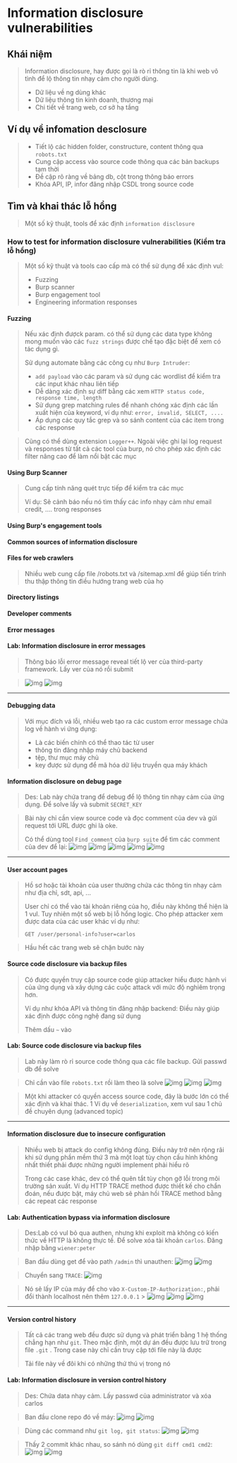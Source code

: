 # Information disclosure vulnerabilities

## Khái niệm

> Information disclosure, hay được gọi là rò rỉ thông tin là khi web vô tình để lộ thông tin nhạy cảm cho người dùng.
>
> - Dữ liệu về ng dùng khác
> - Dữ liệu thông tin kinh doanh, thương mại
> - Chi tiết về trang web, cơ sở hạ tầng

## Ví dụ về infomation desclosure

> - Tiết lộ các hidden folder, constructure, content thông qua `robots.txt`
> - Cung cập access vào source code thông qua các bản backups tạm thời
> - Đề cập rõ ràng về bảng db, cột trong thông báo errors
> - Khóa API, IP, infor đăng nhập CSDL trong source code

## Tìm và khai thác lỗ hổng

> Một số kỹ thuật, tools để xác định `information disclosure`

### How to test for information disclosure vulnerabilities (Kiểm tra lỗ hổng)

> Một số kỹ thuật và tools cao cấp mà có thể sử dụng để xác định vul:
>
> - Fuzzing
> - Burp scanner
> - Burp engagement tool
> - Engineering information responses

#### Fuzzing

> Nếu xác định đượck param. có thể sử dụng các data type không mong muốn vào các `fuzz strings` được chế tạo đặc biệt để xem có tác dụng gì.
>
> Sử dụng automate bằng các công cụ như `Burp Intruder`:
>
> - `add payload` vào các param và sử dụng các wordlist để kiểm tra các input khác nhau liên tiếp
> - Dễ dàng xác định sự diff bằng các xem `HTTP status code, response time, length`
> - Sử dụng grep matching rules để nhanh chóng xác định các lần xuất hiện của keyword, ví dụ như: `error, invalid, SELECT, ....`
> - Áp dụng các quy tắc grep và so sánh content của các item trong các response

> Cũng có thể dùng extension `Logger++`. Ngoài việc ghi lại log request và responses từ tất cả các tool của burp, nó cho phép xác định các filter nâng cao để làm nổi bật các mục

#### Using Burp Scanner

> Cung cấp tính năng quét trực tiếp để kiểm tra các mục
>
> Ví dụ: Sẽ cảnh báo nếu nó tìm thấy các info nhạy cảm như email credit, .... trong responses

#### Using Burp's engagement tools

#### Common sources of information disclosure

#### Files for web crawlers

> Nhiều web cung cấp file /robots.txt và /sitemap.xml để giúp tiến trình thu thập thông tin điều hướng trang web của họ

#### Directory listings

#### Developer comments

#### Error messages

#### Lab: Information disclosure in error messages

> Thông báo lỗi error message reveal tiết lộ ver của third-party framework. Lấy ver của nó rồi submit

> ![img](../asset/information-disclosure-1-Information-disclosure-in-error-messages-0.png) ![img](../asset/information-disclosure-1-Information-disclosure-in-error-messages-1.png)

---

#### Debugging data

> Với mục đích vá lỗi, nhiều web tạo ra các custom error message chứa log về hành vi ứng dụng:
>
> - Là các biến chính có thể thao tác từ user
> - thông tin đăng nhập máy chủ backend
> - tệp, thư mục máy chủ
> - key được sử dụng để mã hóa dữ liệu truyền qua máy khách

#### Information disclosure on debug page

> Des: Lab này chứa trang để debug để lộ thông tin nhạy cảm của ứng dụng. Để solve lấy và submit `SECRET_KEY`

> Bài này chỉ cần view source code và đọc comment của dev và gửi request tới URL được ghi là oke.
>
> Có thể dùng tool `Find comment` của `burp suite` để tìm các comment của dev để lại:
> ![img](../asset/information-disclosure-2-Information-disclosure-on-debug-page-1.png) ![img](../asset/information-disclosure-2-Information-disclosure-on-debug-page-2.png) ![img](../asset/information-disclosure-2-Information-disclosure-on-debug-page-3.png) ![img](../asset/information-disclosure-2-Information-disclosure-on-debug-page-4.png) ![img](../asset/information-disclosure-2-Information-disclosure-on-debug-page-5.png)

---

#### User account pages

> Hồ sơ hoặc tài khoản của user thường chứa các thông tin nhạy cảm như địa chỉ, sdt, api, ...
>
> User chỉ có thể vào tài khoản riêng của họ, điều này không thể hiện là 1 vul. Tuy nhiên một số web bị lỗ hổng logic. Cho phép attacker xem được data của các user khác ví dụ như:
>
> ```
> GET /user/personal-info?user=carlos
> ```

> Hầu hết các trang web sẽ chặn bước này

#### Source code disclosure via backup files

> Có được quyền truy cập source code giúp attacker hiểu được hành vi của ứng dụng và xây dựng các cuộc attack với mức độ nghiêm trọng hơn.
>
> Ví dụ như khóa API và thông tin đăng nhập backend: Điều này giúp xác định được công nghệ đang sử dụng
>
> Thêm dấu `~` vào

#### Lab: Source code disclosure via backup files

> Lab này làm rò rỉ source code thông qua các file backup. Gửi passwd db để solve

> Chỉ cần vào file `robots.txt` rồi làm theo là solve
> ![img](../asset/information-disclosure-3-Source-code-disclosure-via-backup-files-0.png) ![img](../asset/information-disclosure-3-Source-code-disclosure-via-backup-files-1.png) ![img](../asset/information-disclosure-3-Source-code-disclosure-via-backup-files-2.png)

> Một khi attacker có quyền access source code, đây là bước lớn có thể xác định và khai thác. 1 Ví dụ về `deserialization`, xem vul sau 1 chủ đề chuyên dụng (advanced topic)

---

#### Information disclosure due to insecure configuration

> Nhiều web bị attack do config không đúng. Điều này trở nên rộng rãi khi sử dụng phần mềm thứ 3 mà một loạt tùy chọn cấu hình không nhất thiết phải được những người implement phải hiểu rõ
>
> Trong các case khác, dev có thể quên tắt tùy chọn gỡ lỗi trong môi trường sản xuất. Ví dụ HTTP TRACE method được thiết kế cho chẩn đoán, nếu được bật, máy chủ web sẽ phản hồi TRACE method bằng các repeat các response

#### Lab: Authentication bypass via information disclosure

> Des:Lab có vul bỏ qua authen, nhưng khi exploit mà không có kiến thức về HTTP là không thực tế. Để solve xóa tài khoản `carlos`. Đăng nhập bằng `wiener:peter`

> Ban đầu dùng get để vào path `/admin` thì unauthen:
> ![img](../asset/information-disclosure-4-Authentication-bypass-via-information-disclosure-0.png) ![img](../asset/information-disclosure-4-Authentication-bypass-via-information-disclosure-1.png)

> Chuyển sang `TRACE`:
> ![img](../asset/information-disclosure-4-Authentication-bypass-via-information-disclosure-2.png)

> Nó sẽ lấy IP của máy để cho vào `X-Custom-IP-Authorization:`, phải đổi thành localhost nên thêm `127.0.0.1` > ![img](../asset/information-disclosure-4-Authentication-bypass-via-information-disclosure-3.png) ![img](../asset/information-disclosure-4-Authentication-bypass-via-information-disclosure-4.png) ![img](../asset/information-disclosure-4-Authentication-bypass-via-information-disclosure-5.png)

---

#### Version control history

> Tất cả các trang web đều được sử dụng và phát triển bằng 1 hệ thống chẳng hạn như `git`. Theo mặc định, một dự án đều được lưu trữ trong file `.git` . Trong case này chỉ cần truy cập tới file này là được
>
> Tải file này về đôi khi có những thứ thú vị trong nó

#### Lab: Information disclosure in version control history

> Des: Chứa data nhạy cảm. Lấy passwd của administrator và xóa carlos

> Ban đầu clone repo đó về máy:
> ![img](../asset/information-disclosure-5-Information-disclosure-in-version-control-history-0.png) ![img](../asset/information-disclosure-5-Information-disclosure-in-version-control-history-1.png)

> Dùng các command như `git log, git status`:
> ![img](../asset/information-disclosure-5-Information-disclosure-in-version-control-history-2.png) ![img](../asset/information-disclosure-5-Information-disclosure-in-version-control-history-3.png)

> Thấy 2 commit khác nhau, so sánh nó dùng `git diff cmd1 cmd2`:
> ![img](../asset/information-disclosure-5-Information-disclosure-in-version-control-history-4.png) ![img](../asset/information-disclosure-5-Information-disclosure-in-version-control-history-5.png)
